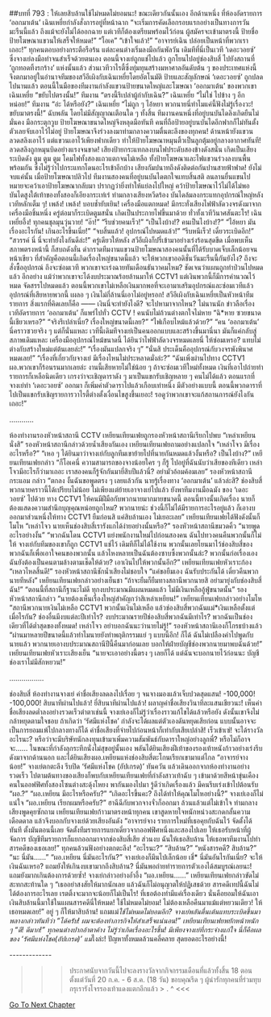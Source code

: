 ##บทที่ 793 : ให้เลยสิบล้านใช้ไม่หมดไม่ยอมนะ!
ขณะเดียวกันนั้นเอง
อีกด้านหนึ่ง ที่ห้องอัดรายการ ‘ออกมาเต้น’
เฉินเหยี่ยกำลังสั่งการอยู่ที่หน้าฉาก “จะเริ่มการคัดเลือกรอบแรกอย่างเป็นทางการวันมะรืนนี้แล้ว ถึงแม้จะยังไม่ได้ออกฉาย แต่เวทีก็ต้องเตรียมพร้อมไว้ก่อน ผู้สมัครจะเข้ามาตรงนี้ ป้ายชื่อป้ายโฆษณาแขวนให้เสร็จให้หมด!”
“โอเค”
“เข้าใจแล้ว!”
“อาจารย์เฉิน ปล่อยเป็นหน้าที่พวกเราเถอะ!”
ทุกคนตอบอย่างกระตือรือร้น แต่ละคนต่างเริ่มลงมือกันพัลวัน
เดิมทีที่นี่เป็นเวที ‘เดอะวอยซ์’ ซึ่งจางเย่ลงมือทำจนสำเร็จด้วยตนเอง ตอนนี้จางเย่ถูกแช่ไปแล้ว ถูกโยนไปอยู่ช่องสิบสี่ ไปยังสถานที่ ‘ถูกทอดทิ้งรกร้าง’ แห่งนั้นแล้ว ส่วนเวทีวาไรตี้ซึ่งทุ่มทุนสร้างมหาศาลอันดับต้น ๆ ของประเทศแห่งนี้ จึงตกมาอยู่ในอำนาจทีมของสวีอีเผิงกับเฉินเหยี่ยโดยอัตโนมัติ ป้ายและสัญลักษณ์ ‘เดอะวอยซ์’ ถูกปลดไปนานแล้ว ตอนนี้ในมือของทีมงานกำลังแขวนป้ายขนาดใหญ่และโฆษณา ‘ออกมาเต้น’ ของพวกเขา
เฉินเหยี่ย “ขยับไปตรงนั้น!”
ทีมงาน “ตรงนี้รึเปล่าผู้กำกับเฉิน?”
เฉินเหยี่ย “ไม่ใช่ ไปข้าง ๆ อีกหน่อย!”
ทีมงาน “อ่ะ ได้หรือยัง?”
เฉินเหยี่ย “ไม่ถูก ๆ ไอ้หยา พวกนายนี่ทำไมแค่นี้ฟังไม่รู้เรื่องวะ! ขยับมาตรงนี้!”
ฉับพลัน โดยไม่มีสัญญาณเตือนใด ๆ ทั้งสิ้น ทีมงานคนหนึ่งที่อยู่บนบันไดลิงเกิดยืนไม่มั่นคง มือกระตุกวูบ ป้ายโฆษณาขนาดใหญ่จึงหลุดมือทันที คนที่ถือป้ายอยู่บนบันไดอีกฟากก็ไม่ทันตั้งตัวเลยจับเอาไว้ไม่อยู่ ป้ายโฆษณาจึงร่วงลงมาท่ามกลางความตื่นตะลึงของทุกคน! ด้านหน้ายังแขวนลวดสลิงเอาไว้ แต่แขวนเอาไว้เพียงฟากเดียว ทำให้ป้ายโฆษณาหมุนติ้วเป็นลูกตุ้มอยู่กลางอากาศทันที!
ลวดสลิงถูกหมุนบิดอย่างแรงจนขาด!
เสียงป้ายกระแทกลงบนไฟประดับสองข้างดังสนั่น เกิดเป็นเสียงระเบิดดัง ตูม ตูม ตูม โคมไฟทั้งสองแถวแตกจนไม่เหลือ ทั้งป้ายโฆษณาและไฟแขวนร่วงลงบนพื้นพร้อมกัน ซึ่งไม่รู้ว่าไปกระแทกโดนอะไรเข้าอีกบ้าง เสียงกัมปนาทถึงดังติดต่อกันปานสายฟ้าฟาด!
ยังไม่จบแค่นั้น เมื่อป้ายโฆษณาปลิวไป ทีมงานสองคนที่อยู่บนบันไดตกใจแทบสิ้นสติ ลนลานยื่นแขนไปหมายจะคว้าเอาป้ายโฆษณากลับมา ปรากฏว่ายิ่งทำให้แย่ลงไปใหญ่ คว้าป้ายโฆษณาไว้ไม่ได้ไม่พอ บันไดสูงใต้เท้าของทั้งสองก็เอียงกระเท่เร่ ท่ามกลางเสียงหวีดร้อง บันไดล้มลงกระแทกอุปกรณ์ใหญ่หลังเวทีหลักเต็ม ๆ!
เพล้ง!
เพล้ง!
บอบช้ำยับเยิน! เครื่องมือแตกหมด!
มีกระทั่งเสียงไฟฟ้าลัดวงจรดังมาจากเครื่องมือชิ้นหนึ่ง ครู่ต่อมาก็ระเบิดตูมสนั่น เกิดเป็นประกายไฟขึ้นมาด้วย ทั่วทั้งเวทีวินาศสันตะโร!
เฉินเหยี่ยอึ้ง!
ทุกคนชุลมุนวุ่นวาย!
“อ๊า!”
“รีบช่วยคนเร็ว!”
“เป็นไงบ้าง!? คนเป็นไงบ้าง!?”
“ไอ้หยา มันเรื่องอะไรกัน! เกินอะไรขึ้นเนี่ย!”
“จบสิ้นแล้ว! อุปกรณ์ไปหมดแล้ว!”
“รีบหนีเร็ว! เดี๋ยวระเบิดอีก!”
“สวรรค์ นี่ นี่จะทำยังไงกันดีล่ะ!”
ครู่เดียวให้หลัง สวีอีเผิงก็ปรี่เข้ามาอย่างเร่งร้อนสุดขีด เมื่อพบเห็นสภาพตรงหน้านี้ ก็สบถดังลั่น ด่ากราดทีมงานแขวนป้ายโฆษณาสองคนนั้นที่ได้รับบาดเจ็บเล็กน้อยจนหน้าเขียว ที่สำคัญคือตอนนี้เกิดเรื่องใหญ่ขนาดนี้แล้ว จะให้พวกเขาออดิชั่นวันมะรืนนี้กันยังไง? ถึงจะสั่งซื้ออุปกรณ์ ถึงจะซ่อมเวที พวกเขาจะเร่งฉายทันเดือนธันวาคมไหม? ชัดเจนว่าแผนถูกทำป่วนไปหมดแล้ว อีกอย่าง แม้ว่าพวกเขาจะได้งบประมาณร้อยล้านมาให้ CCTV1 แต่เงินพวกนี้ก็มีการคำนวณไว้หมด จัดสรรไปหมดแล้ว ตอนนี้พวกเขาไม่เหลือเงินมากพอที่จะเอามาเสริมอุปกรณ์และซ่อมเวทีแล้ว อุปกรณ์ที่เสียหายพวกนี้ เผลอ ๆ เงินไม่กี่ล้านนี่เอาไม่อยู่หรอก!
สวีอีเผิงกับเฉินเหยี่ยเป็นหัวหน้าทีมรายการ สิ่งแรกที่คิดเลยก็คือ —— เงินนี่จะทำยังไงดี? จะไปหามาจากไหน?
ไม่นานนัก
ข่าวลือเรื่องเวทีอัดรายการ ‘ออกมาเต้น’ ก็แพร่ไปทั่ว CCTV !
คนนับไม่ถ้วนต่างตกใจไม่หาย
“ฉิ*หาย ซวยขนาดนี้เชียวเหรอ?”
“จริงรึเปล่าเนี่ย? เรื่องใหญ่ขนาดนี้เลย?”
“ไฟเกือบไหม้แล้วด้วย?”
“คน ‘ออกมาเต้น’ นี่คราวซวยจริง ๆ แต่ก็นั่นแหละ เวทีนี้เดิมทีจางเย่เป็นคนออกแบบและสร้างขึ้นมานี่นา มันก็แค่กลับสู่สภาพเดิมแหละ เครื่องมืออุปกรณ์ไหม้ขนาดนี้ ได้ยินว่าไฟฟ้าลัดวงจรหมดเลยนี่ ให้ซ่อมเหรอ? แทบไม่ต่างกับสร้างใหม่แต่ต้นเลยล่ะ!”
“เรื่องมันแปลกจริง ๆ”
“นั่นสิ ประเด็นคืออุปกรณ์กับวงจรพังพินาศหมดเลย!”
“เรื่องที่เกี่ยวกับจางเย่ มีเรื่องไหนไม่ประหลาดมั่งล่ะ?”
“ฉันเพิ่งผ่านไปทาง CCTV1 ผอ.พวกเขาก็ร้อนรนมากเลยล่ะ งานนี้เสียหายไม่ใช่น้อย ๆ ถ้าจะซ่อมเวทีใหม่ทั้งหมด เงินที่เอาไปถ่ายทำรายการก็เหลือนิดเดียว เกรงว่าจะเชิญดาราดัง ๆ มาเป็นแขกรับเชิญหลาย ๆ คนไม่ได้แล้ว ตอนแรกที่จางเย่ทำ ‘เดอะวอยซ์’ ออกมา ก็เพิ่มค่าตัวดาราไปแล้วเกือบเท่าหนึ่ง มีตัวอย่างแบบนี้ ตอนนี้พวกดาราที่ไปเป็นแขกรับเชิญรายการวาไรตี้ต่างตั้งเงื่อนไขสูงขึ้นเยอะ! รอดูว่าพวกเขาจะแก้สถานการณ์ยังไงกันเถอะ!”




…………




ห้องทำงานรองหัวหน้าสถานี CCTV
เหยียนเทียนเฟยถูกรองหัวหน้าสถานีเรียกไปพบ
“เหล่าเหยียน นั่งสิ” รองหัวหน้าสถานีกล่าวด้วยน้ำเสียงกันเอง
เหยียนเทียนเฟยถามอย่างแปลกใจ “เหล่าโจว มีเรื่องอะไรหรือ?”
“เหอ ๆ ได้ยินมาว่าจางเย่กับลูกทีมเขาย้ายไปที่นายกันหมดแล้วงั้นหรือ? เป็นไงบ้าง?”
เหยียนเทียนเฟยกล่าว “ก็โอเคนี่ ความสามารถของจางน้อยใคร ๆ ก็รู้ ไปอยู่ที่ฉันนับว่าเสียของทีเดียว เหล่าโจวมีอะไรก็ว่ามาเถอะ เราสองคนก็รู้จักกันมายี่สิบปีแล้วนี่? อย่ามัวอ้อมค้อมเลย”
รองหัวหน้าสถานีกระแอม กล่าว “ตกลง งั้นฉันขอพูดตรง ๆ เลยแล้วกัน นายรู้เรื่องทาง ‘ออกมาเต้น’ แล้วล่ะสิ? ช่องสิบสี่พวกนายคราวนี้ได้เปรียบไม่น้อย ไม่เพียงแต่ย้ายเอาจางเย่ไปแล้ว ยังพาทีมงานมือฉมัง ของ ‘เดอะวอยซ์’ ไปด้วย ทาง CCTV1 ให้คนมีฝีมือกับพวกนายมากมายขนาดนี้ ตอนนี้ทางนั้นเกิดเรื่อง นายก็ต้องแสดงความสำนึกบุญคุณหน่อยถูกไหม? พวกนายน่ะ ช่วงนี้ก็ไม่ได้มีรายการอะไรอยู่แล้ว ก็เอางบออกมาส่วนหนึ่งให้ทาง CCTV1 ยืมก่อนสิ แค่สิบล้านเอง ไม่เยอะเลย”
เหยียนเทียนเฟยได้ฟังดังนั้นก็โมโห “เหล่าโจว นายเห็นช่องสิบสี่เรารังแกได้ง่ายอย่างนั้นหรือ?”
รองหัวหน้าสถานีขมวดคิ้ว “นายพูดอะไรอย่างงั้น”
“พวกฉันโดน CCTV1 แย่งพนักงานใหม่ไปก่อนสองคน ฉันไปทวงคนคืนพวกนั้นก็ไม่ให้ จางเย่กับทีมของเขาก็ถูก CCTV1 แช่ไว้ เดิมทีก็ไม่ได้ใช้งาน พวกนั้นเลยโยนมาไว้ช่องสิบสี่ของพวกฉันก็เพื่อเอาใจคนของพวกนั้น แล้วไหงหลายเป็นฉันต้องซาบซึ้งพวกนั้นล่ะ? พวกนั้นก่อเรื่องเอง ฉันยังต้องเป็นคนตามล้างตามเช็ดให้ด้วย? เอาเงินไปให้พวกนั้นอีก?” เหยียนเทียนเฟยหัวเราะก้อง “เหลวไหลสิ้นดี!”
รองหัวหน้าสถานีชักน้ำเสียงไม่ชอบใจ “แค่ขอยืมเอง ฉันรับประกันได้ เดี๋ยวคืนพวกนายทีหลัง”
เหยียนเทียนเฟยกล่าวอย่างเย็นชา “ถ้าจะยืมก็ยืมทางสถานีพวกนายสิ อย่ามายุ่งกับช่องสิบสี่ฉัน!”
“ตอนนี้ที่สถานีก็ฐานะไม่ดี ทุกงบประมาณมีแผนหมดแล้ว ไม่มีเงินเหลืออู้ฟู่ขนาดนั้น” รองหัวหน้าสถานีกล่าว “นายต้องเห็นเรื่องใหญ่สำคัญกว่าสิเหล่าเหยียน!”
เหยียนเทียนเฟยกล่าวอย่างโมโห “สถานีพวกนายเงินไม่เหลือ CCTV1 พวกนั้นเงินไม่เหลือ แล้วช่องสิบสี่พวกฉันแม่*เงินเหลือตั้งแต่เมื่อไรกัน? ช่องอื่นมีงบแต่ละปีเท่าไร? งบประมาณรายปีช่องสิบสี่พวกฉันมีเท่าไร? พวกฉันเป็นช่องเดียวที่ได้ต่ำสุดของทั้งหมด! เหล่าโจว อย่าบอกฉันนะว่านายไม่รู้!”
รองหัวหน้าสถานีเองก็โกรธบ้างแล้ว “ผ่านมาหลายปีขนาดนี้แล้วทำไมนายยังทำพฤติกรรมแย่ ๆ แบบนี้อีก! ก็ได้ ฉันไม่เปลืองคำไปพูดกับนายแล้ว พวกนายเอางบประมาณสถานีปีนี้คืนมาก่อนเลย บอกให้ฝ่ายบัญชีช่องพวกนายมาพบฉันด้วย!”
เหยียนเทียนเฟยหัวเราะเสียงเย็น “นายจะเอาอย่างนี้ตรง ๆ เลยก็ได้ แต่ฉันจะบอกนายไว้ก่อนนะ บัญชีช่องเราไม่มีสักหยวน!”




……………..




ช่องสิบสี่
ห้องทำงานจางเย่
ค่าชื่อเสียงลดลงไปเรื่อย ๆ จนจางมองแล้วเจ็บปวดสุดแสน!
-100,000!
-100,000!
สิบนาทีผ่านไปแล้ว!
ยี่สิบนาทีผ่านไปแล้ว!
ผลาญค่าชื่อเสียงวินาทีละแสนเชียวนะ! เห็นค่าชื่อเสียงลดต่ำลงอย่างรวดเร็วตำตาเช่นนี้ จางเย่เองก็ไม่รู้ว่าเรื่องราวแก้ไขได้แล้วหรือยัง ดังนั้นเขาจึงไม่กล้าหยุดตามใจชอบ ถ้าเกิดว่า ‘รัศมีแห่งโชค’ กำลังจะได้ผลแต่ตัวเองดันหยุดเสียก่อน แบบนั้นอาจจะเป็นการยอมแพ้ไปกลางทางก็ได้ ค่าชื่อเสียงที่จ่ายไปก่อนหน้าก็เท่ากับเสียเปล่าสิ!
เร็วเข้าเซ่!
จะได้รางวัลอะไรนะ?
หรือว่าจะมีบริษัทนักลงทุนเข้ามาเพิ่มความสัมพันธ์กับดาราใหญ่อย่างลูกพี่? หรือไม่ก็อาจจะ……
ในขณะที่กำลังลุกระทึกนั่งไม่สุขอยู่นั้นเอง พลันได้ยินเสียงฝีเท้าของรองเท้าหนังก้าวอย่างเร่งรีบดังมาจากด้านนอก และได้ยินเสียงผอ.เหยียนแห่งช่องสิบสี่ตะโกนเรียกเขามาแต่ไกล “อาจารย์จางน้อย!”
จางเย่ตกตะลึง รีบปิด ‘รัศมีแห่งโชค (อัปเกรด)’ ทันควัน แล้วเดินออกจากห้องทำงานอย่างรวดเร็ว ไปตามต้นทางของเสียงก็พบกับเหยียนเทียนเฟยที่กำลังสาวเท้าฉับ ๆ เข้ามาด้วยสีหน้าขุ่นเคือง
คนในออฟฟิศทั้งสองโซนต่างสะดุ้งโหยง พากันมองไปมา รู้ดีว่าเกิดเรื่องแล้ว มีคนรีบเร่งเข้าไปต้อนรับ
“ผอ.?”
“ผอ.เหยียน มีอะไรหรือครับ?”
“เกิดอะไรขึ้นคะ? ถึงได้ทำให้คุณโมโหอย่างนี้?”
จางเย่เองก็ไม่แน่ใจ “ผอ.เหยียน เรียกผมหรือครับ?”
ฮาฉีฉีกับพวกจางจั่วก็ออกมา ล้วนแล้วแต่ไม่เข้าใจ
ท่ามกลางเสียงพูดคุยซักถาม เหยียนเทียนเฟยก้าวมาตรงหน้าทุกคน เขาสูดหายใจหนักหน่วงสะกดกลั้นความเดือดดาล แล้วจึงบอกกับจางเย่ด้วยเสียงอันดัง “อาจารย์จาง รายการใหม่ที่เธอคุยกับฉันไว้ จัดตั้งได้ทันที ตั้งมันตอนนี้เลย จัดตั้งทีมรายการแยกเดี่ยวจากออฟฟิศหนึ่งและสองไปเลย ให้เธอรับหน้าที่ผู้จัดการ บัญชีทีมรายการก็แยกออกมาจากช่องสิบสี่เสีย ส่วนงบ ฉันให้เธอสิบล้าน ให้เธอพาทีมงานไปทำสารคดีของเธอเลย!”
ทุกคนล้วนฟังอย่างตกตะลึง!
“อะไรนะ?”
“สิบล้าน?”
“หนังสารคดี? สิบล้าน?”
“นะ นี่มัน……”
“ผอ.เหยียน นี่มันอะไรกัน?”
จางเย่เองก็มึนไปเล็กน้อย เชี่* นี่มันอันไรกันเนี่ย? จะให้เงินฉันเหรอ? แถมยังให้เกินงบเขามากถึงสิบล้าน? นี่มันพอถ่ายทำรายการตัวเองได้สมบูรณ์เลยนะ! แถมยังมากเกินต้องการด้วยซ้ำ!
จางเย่กล่าวอย่างอ้ำอึ้ง “ผอ.เหยียน……”
เหยียนเทียนเฟยกล่าวขัดไม่สะทกสะท้านใด ๆ “เธออย่าสงสัยให้มากนักเลย แล้วฉันก็ไม่อนุญาตให้ปฏิเสธด้วย สารคดีเทปนี้ฉันไม่ได้ต้องการอะไรเลย เรตติ้งจะมากจะน้อยก็ไม่เป็นไร! ที่เธอต้องทำมีแค่เรื่องเดียว นั่นคือยอมให้ฉันเอาเงินสิบล้านนี้มาใช้ในแผนสารคดีนี่ให้หมด! ใช้ไม่หมดไม่ยอม! ไม่ต้องเหลือคืนมาแม้แต่หยวนเดียว! ให้เธอหมดเลย!”
อยู่ ๆ ก็ให้มาสิบล้าน!
แถมแม่*ใช้ไม่หมดไม่ยอมอีก?
จางเย่พลันตื่นเต้นแทบระเบิดขึ้นมา พลางกล่าวทันทีว่า “ได้ครับ! ผมจะต้องทำภารกิจให้สำเสร็จแน่นอน!”
เหยียนเทียนเฟยพยักหน้าหนัก ๆ “ดี! ดีมาก!”
ทุกคนต่างปากอ้าตาค้าง ไม่รู้ว่าเกิดเรื่องอะไรขึ้น!
มีเพียงจางเย่ที่กระจ่างแก่ใจ นี่ก็คือผลของ ‘รัศมีแห่งโชค(อัปเกรด)’ แม่*ไงล่ะ! ปัญหาทั้งหมดล้วนคลี่คลาย สุดยอดอะไรอย่างนี้!


*-*-*-*-*-*-*-*-*-*-*-*-*-*
>>> ประกาศนับจากวันนี้ไปจะลงรางวัลจากกิจกรรมเดือนที่แล้วทั้งสิ้น 18 ตอน ตั้งแต่วันที่ 20 ก.ค. - 6 ส.ค. (18 วัน) ขอบคุณรีด ๆ ผู้น่ารักทุกคนที่ร่วมทุบกรุเรารังโจรรองเท้าแดงแตกอีกแล้ว > . ^ <<<










[Go To Next Chapter]( ./94.md)